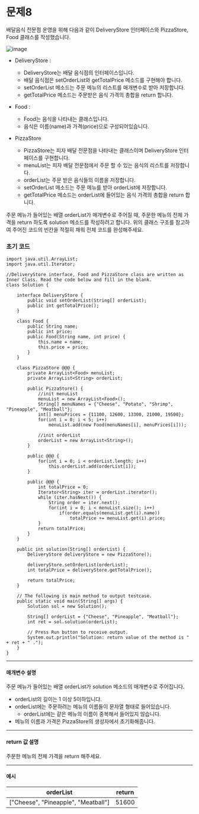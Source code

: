 # 문제8

배달음식 전문점 운영을 위해 다음과 같이 DeliveryStore 인터페이스와  PizzaStore, Food 클래스를 작성했습니다.

![image](https://s3.ap-northeast-2.amazonaws.com/grepp-cloudfront/programmers_imgs/challengeable-imgs/20180316_deli_java1.png)

* DeliveryStore :
  * DeliveryStore는 배달 음식점의 인터페이스입니다.
  * 배달 음식점은 setOrderList와 getTotalPrice 메소드를 구현해야 합니다.
  * setOrderList 메소드는 주문 메뉴의 리스트를 매개변수로 받아 저장합니다.
  * getTotalPrice 메소드는 주문받은 음식 가격의 총합을 return 합니다.

* Food : 
  * Food는 음식을 나타내는 클래스입니다.
  * 음식은 이름(name)과 가격(price)으로 구성되어있습니다.

* PizzaStore
  * PizzaStore는 피자 배달 전문점을 나타내는 클래스이며 DeliveryStore 인터페이스를 구현합니다.
  * menuList는 피자 배달 전문점에서 주문 할 수 있는 음식의 리스트를 저장합니다.
  * orderList는 주문 받은 음식들의 이름을 저장합니다.
  * setOrderList 메소드는 주문 메뉴를 받아 orderList에 저장합니다.
  * getTotalPrice 메소드는 orderList에 들어있는 음식 가격의 총합을 return 합니다.

주문 메뉴가 들어있는 배열 orderList가 매개변수로 주어질 때, 주문한 메뉴의 전체 가격을 return 하도록 solution 메소드를 작성하려고 합니다. 위의 클래스 구조를 참고하여 주어진 코드의 빈칸을 적절히 채워 전체 코드를 완성해주세요.

### 초기 코드

```
import java.util.ArrayList;
import java.util.Iterator;

//DeliveryStore interface, Food and PizzaStore class are written as Inner Class. Read the code below and fill in the blank.
class Solution {

    interface DeliveryStore {
        public void setOrderList(String[] orderList);
        public int getTotalPrice();
    }
    
    class Food {
        public String name;
        public int price;
        public Food(String name, int price) {
            this.name = name;
            this.price = price;
        }
    }
    
    class PizzaStore @@@ {
        private ArrayList<Food> menuList;
        private ArrayList<String> orderList;
        
        public PizzaStore() {
            //init menuList
            menuList = new ArrayList<Food>();
            String[] menuNames = {"Cheese", "Potato", "Shrimp", "Pineapple", "Meatball"};
            int[] menuPrices = {11100, 12600, 13300, 21000, 19500};
            for(int i = 0; i < 5; i++)
                menuList.add(new Food(menuNames[i], menuPrices[i]));
            
            //init orderList
            orderList = new ArrayList<String>();
        }
        
        public @@@ {
            for(int i = 0; i < orderList.length; i++)
                this.orderList.add(orderList[i]);
        }
        
        public @@@ {
            int totalPrice = 0;
            Iterator<String> iter = orderList.iterator();
            while (iter.hasNext()) {
                String order = iter.next();
                for(int i = 0; i < menuList.size(); i++)
                    if(order.equals(menuList.get(i).name))
                        totalPrice += menuList.get(i).price;
            }
            return totalPrice;
        }
    }
    
    public int solution(String[] orderList) {
        DeliveryStore deliveryStore = new PizzaStore();
        
        deliveryStore.setOrderList(orderList);
        int totalPrice = deliveryStore.getTotalPrice();
        
        return totalPrice;
    }
    
    // The following is main method to output testcase.
    public static void main(String[] args) {
        Solution sol = new Solution();
        
        String[] orderList = {"Cheese", "Pineapple", "Meatball"};
        int ret = sol.solution(orderList);
        
        // Press Run button to receive output. 
        System.out.println("Solution: return value of the method is " + ret + " .");
    }
}
```

---

#### 매개변수 설명
주문 메뉴가 들어있는 배열 orderList가 solution 메소드의 매개변수로 주어집니다.

* orderList의 길이는 1 이상 5이하입니댜.
* orderList에는 주문하려는 메뉴의 이름들이 문자열 형태로 들어있습니다.
  * orderList에는 같은 메뉴의 이름이 중복해서 들어있지 않습니다.
* 메뉴의 이름과 가격은 PizzaStore의 생성자에서 초기화해줍니다.

---

#### return 값 설명
주문한 메뉴의 전체 가격을 return 해주세요.

---

#### 예시

| orderList                          | return |
|-------------------------------------|--------|
| ["Cheese", "Pineapple", "Meatball"] | 51600  |
